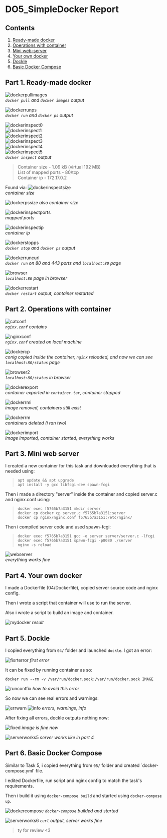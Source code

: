 # DO5_SimpleDocker Report

## Contents

1. [Ready-made docker](#part-1-ready-made-docker)
2. [Operations with container](#part-2-operations-with-container)
3. [Mini web-server](#part-3-mini-web-server) 
4. [Your own docker](#part-4-your-own-docker)
5. [Dockle](#part-5-dockle)
6. [Basic Docker Compose](#part-6-basic-docker-compose)

## Part 1. Ready-made docker

![dockerpullimages](../misc/screenshots/part1_0.png) \
*`docker pull` and `docker images` output*

![dockerrunps](../misc/screenshots/part1_1.png) \
*`docker run` and `docker ps` output*

![dockerinspect0](../misc/screenshots/part1_2.png) \
![dockerinspect1](../misc/screenshots/part1_3.png) \
![dockerinspect2](../misc/screenshots/part1_4.png) \
![dockerinspect3](../misc/screenshots/part1_5.png) \
![dockerinspect4](../misc/screenshots/part1_6.png) \
![dockerinspect5](../misc/screenshots/part1_7.png) \
*`docker inspect` output*

> Container size - 1.09 kB (virtual 192 MB) \
> List of mapped ports - 80/tcp \
> Container ip - 172.17.0.2 

Found via:
![dockerinspectsize](../misc/screenshots/part1_8.png) \
*container size*

![dockerpssize](../misc/screenshots/part1_15.png)
*also container size*

![dockerinspectports](../misc/screenshots/part1_9.png) \
*mapped ports*

![dockerinspectip](../misc/screenshots/part1_10.png) \
*container ip*

![dockerstopps](../misc/screenshots/part1_11.png) \
*`docker stop` and `docker ps` output*

![dockerruncurl](../misc/screenshots/part1_12.png) \
*`docker run` on 80 and 443 ports and `localhost:80` page*

![browser](../misc/screenshots/part1_13.png) \
*`localhost:80` page in browser*

![dockerrestart](../misc/screenshots/part1_14.png) \
*`docker restart` output, container restarted*

## Part 2. Operations with container

![catconf](../misc/screenshots/part2_0.png) \
*`nginx.conf` contains*

![nginxconf](../misc/screenshots/part2_1.png) \
*`nginx.conf` created on local machine* 

![dockercp](../misc/screenshots/part2_2.png) \
*conig copied inside the container, `nginx` reloaded, and now we can see `localhost:80/status` page*

![browser2](../misc/screenshots/part2_3.png) \
*`localhost:80/status` in browser*

![dockerexport](../misc/screenshots/part2_4.png) \
*container exported in `container.tar`, container stopped*

![dockerrmi](../misc/screenshots/part2_5.png) \
*image removed, containers still exist*

![dockerrm](../misc/screenshots/part2_6.png) \
*containers deleted (i ran two)*

![dockerimport](../misc/screenshots/part2_7.png) \
*image imported, container started, everything works*

## Part 3. Mini web server

I created a new container for this task and downloaded everything that is needed using:
> `apt update && apt upgrade` \
> `apt install -y gcc libfcgi-dev spawn-fcgi`

Then i made a directory "server" inside the container and copied server.c and nginx.conf using:

> `docker exec f5765b7a3151 mkdir server` \
> `docker cp docker cp server.c f5765b7a3151:server` \
> `docker cp nginx/nginx.conf f5765b7a3151:/etc/nginx/`

Then i compiled server code and used spawn-fcgi:

> `docker exec f5765b7a3151 gcc -o server server/server.c -lfcgi` \
> `docker exec f5765b7a3151 spawn-fcgi -p8080 ./server` \
> `nginx -s reload`

![webserver](../misc/screenshots/part3_0.png) \
*everything works fine*

## Part 4. Your own docker

I made a Dockerfile (04/Dockerfile), copied server source code and nginx config.

Then i wrote a script that container will use to run the server.

Also i wrote a script to build an image and container.

![mydocker](../misc/screenshots/part4_0.png)
*result*

## Part 5. Dockle

I copied everything from `04/` folder and launched `dockle`. I got an error:

![fisrterror](../misc/screenshots/part5_0.png)
*first error*

It can be fixed by running container as so:

`docker run --rm -v /var/run/docker.sock:/var/run/docker.sock IMAGE`

![runcontfix](../misc/screenshots/part5_1.png)
*how to avoid this error*

So now we can see real errors and warnings:

![errwarn](../misc/screenshots/part5_2.png)
![info](../misc/screenshots/part5_3.png)
*errors, warnings, info*

After fixing all errors, dockle outputs nothing now:

![fixed](../misc/screenshots/part5_4.png)
*image is fine now*

![serverworks5](../misc/screenshots/part5_5.png)
*server works like in part 4*

## Part 6. Basic Docker Compose

Similar to Task 5, i copied everything from `05/` folder and created `docker-compose.yml' file.

I edited Dockerfile, run script and nginx config to match the task's requirements.

Then i build it using `docker-compose build` and started using `docker-compose up`.

![dockercompose](../misc/screenshots/part6_0.png)
*`docker-compose` builded and started*

![serverworks6](../misc/screenshots/part6_1.png)
*`curl` output, server works fine*

> ty for review <3